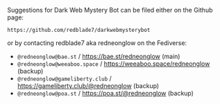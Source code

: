 Suggestions for Dark Web Mystery Bot can be filed either on the Github page:

`https://github.com/redblade7/darkwebmysterybot`

or by contacting redblade7 aka redneonglow on the Fediverse:

* `@redneonglow@bae.st` / https://bae.st/redneonglow (main)
* `@redneonglow@weeaboo.space` / https://weeaboo.space/redneonglow (backup)
* `@redneonglow@gameliberty.club` / https://gameliberty.club/@redneonglow (backup)
* `@redneonglow@poa.st` / https://poa.st/@redneonglow (backup)
